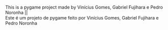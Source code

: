 This is a pygame project made by Vinícius Gomes, Gabriel Fujihara e Pedro Noronha ||   
Este é um projeto de pygame feito por Vinícius Gomes, Gabriel Fujihara e Pedro Noronha
